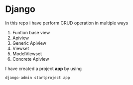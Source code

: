 # Django

In this repo i have perform CRUD operation in multiple ways
1. Funtion base view
2. Apiview
3. Generic Apiview
4. Viewset
5. ModelViewset
6. Concrete Apiview

I have created a project **app** by using 
```python
django-admin startproject app
```
